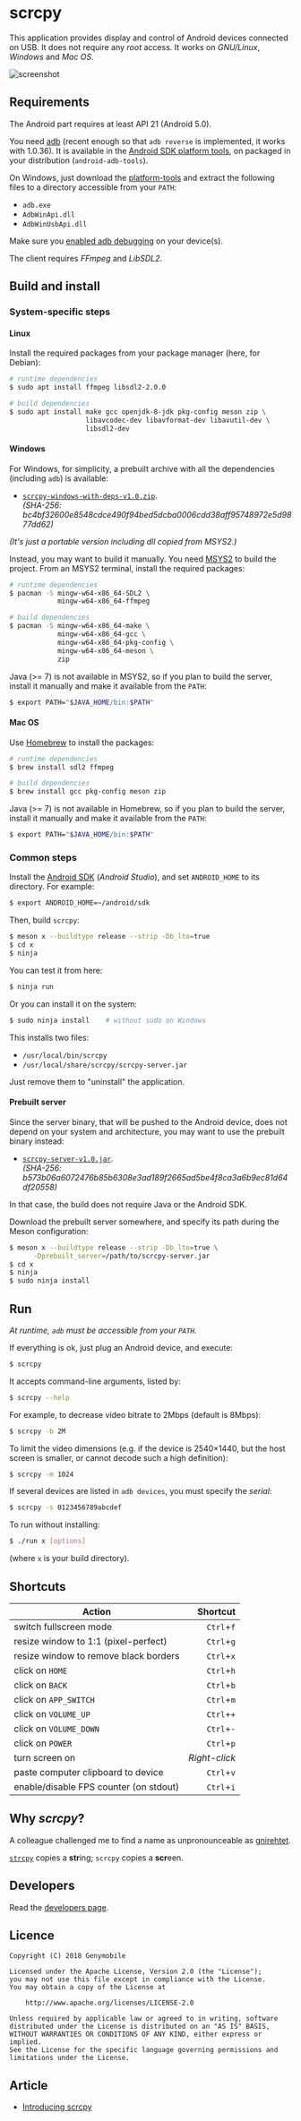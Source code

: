 # scrcpy

This application provides display and control of Android devices connected on
USB. It does not require any _root_ access. It works on _GNU/Linux_, _Windows_
and _Mac OS_.

![screenshot](assets/screenshot-debian-600.jpg)


## Requirements

The Android part requires at least API 21 (Android 5.0).

You need [adb] (recent enough so that `adb reverse` is implemented, it works
with 1.0.36). It is available in the [Android SDK platform
tools][platform-tools], on packaged in your distribution (`android-adb-tools`).

On Windows, just download the [platform-tools][platform-tools-windows] and
extract the following files to a directory accessible from your `PATH`:
 - `adb.exe`
 - `AdbWinApi.dll`
 - `AdbWinUsbApi.dll`

Make sure you [enabled adb debugging][enable-adb] on your device(s).

[adb]: https://developer.android.com/studio/command-line/adb.html
[enable-adb]: https://developer.android.com/studio/command-line/adb.html#Enabling
[platform-tools]: https://developer.android.com/studio/releases/platform-tools.html
[platform-tools-windows]: https://dl.google.com/android/repository/platform-tools-latest-windows.zip

The client requires _FFmpeg_ and _LibSDL2_.


## Build and install

### System-specific steps

#### Linux

Install the required packages from your package manager (here, for Debian):
```bash
# runtime dependencies
$ sudo apt install ffmpeg libsdl2-2.0.0

# build dependencies
$ sudo apt install make gcc openjdk-8-jdk pkg-config meson zip \
                   libavcodec-dev libavformat-dev libavutil-dev \
                   libsdl2-dev
```

#### Windows

For Windows, for simplicity, a prebuilt archive with all the dependencies
(including `adb`) is available:

 - [`scrcpy-windows-with-deps-v1.0.zip`][direct-windows-with-deps].  
   _(SHA-256: bc4bf32600e8548cdce490f94bed5dcba0006cdd38aff95748972e5d9877dd62)_

[direct-windows-with-deps]: https://github.com/Genymobile/scrcpy/releases/download/v1.0/scrcpy-windows-with-deps-v1.0.zip

_(It's just a portable version including _dll_ copied from MSYS2.)_

Instead, you may want to build it manually. You need [MSYS2] to build the
project. From an MSYS2 terminal, install the required packages:

[MSYS2]: http://www.msys2.org/
```bash
# runtime dependencies
$ pacman -S mingw-w64-x86_64-SDL2 \
            mingw-w64-x86_64-ffmpeg

# build dependencies
$ pacman -S mingw-w64-x86_64-make \
            mingw-w64-x86_64-gcc \
            mingw-w64-x86_64-pkg-config \
            mingw-w64-x86_64-meson \
            zip
```
Java (>= 7) is not available in MSYS2, so if you plan to build the server,
install it manually and make it available from the `PATH`:
```bash
$ export PATH="$JAVA_HOME/bin:$PATH"
```

#### Mac OS

Use [Homebrew] to install the packages:

[Homebrew]: https://brew.sh/
```bash
# runtime dependencies
$ brew install sdl2 ffmpeg

# build dependencies
$ brew install gcc pkg-config meson zip
```
Java (>= 7) is not available in Homebrew, so if you plan to build the server,
install it manually and make it available from the `PATH`:
```bash
$ export PATH="$JAVA_HOME/bin:$PATH"
```

### Common steps

Install the [Android SDK] (_Android Studio_), and set `ANDROID_HOME` to
its directory. For example:

[Android SDK]: https://developer.android.com/studio/index.html
```bash
$ export ANDROID_HOME=~/android/sdk
```
Then, build `scrcpy`:
```bash
$ meson x --buildtype release --strip -Db_lto=true
$ cd x
$ ninja
```
You can test it from here:
```bash
$ ninja run
```
Or you can install it on the system:
```bash
$ sudo ninja install    # without sudo on Windows
```
This installs two files:

 - `/usr/local/bin/scrcpy`
 - `/usr/local/share/scrcpy/scrcpy-server.jar`

Just remove them to "uninstall" the application.


#### Prebuilt server

Since the server binary, that will be pushed to the Android device, does not
depend on your system and architecture, you may want to use the prebuilt binary
instead:

 - [`scrcpy-server-v1.0.jar`][direct-scrcpy-server].  
   _(SHA-256: b573b06a6072476b85b6308e3ad189f2665ad5be4f8ca3a6b9ec81d64df20558)_

[direct-scrcpy-server]: https://github.com/Genymobile/scrcpy/releases/download/v1.0/scrcpy-server-v1.0.jar

In that case, the build does not require Java or the Android SDK.

Download the prebuilt server somewhere, and specify its path during the Meson
configuration:
```bash
$ meson x --buildtype release --strip -Db_lto=true \
      -Dprebuilt_server=/path/to/scrcpy-server.jar
$ cd x
$ ninja
$ sudo ninja install
```

## Run

_At runtime, `adb` must be accessible from your `PATH`._

If everything is ok, just plug an Android device, and execute:
```bash
$ scrcpy
```
It accepts command-line arguments, listed by:
```bash
$ scrcpy --help
```
For example, to decrease video bitrate to 2Mbps (default is 8Mbps):
```bash
$ scrcpy -b 2M
```
To limit the video dimensions (e.g. if the device is 2540×1440, but the host
screen is smaller, or cannot decode such a high definition):
```bash
$ scrcpy -m 1024
```
If several devices are listed in `adb devices`, you must specify the _serial_:
```bash
$ scrcpy -s 0123456789abcdef
```
To run without installing:
```bash
$ ./run x [options]
```
(where `x` is your build directory).


## Shortcuts

 | Action                                 |   Shortcut    |
 | -------------------------------------  | -------------:|
 | switch fullscreen mode                 | `Ctrl`+`f`    |
 | resize window to 1:1 (pixel-perfect)   | `Ctrl`+`g`    |
 | resize window to remove black borders  | `Ctrl`+`x`    |
 | click on `HOME`                        | `Ctrl`+`h`    |
 | click on `BACK`                        | `Ctrl`+`b`    |
 | click on `APP_SWITCH`                  | `Ctrl`+`m`    |
 | click on `VOLUME_UP`                   | `Ctrl`+`+`    |
 | click on `VOLUME_DOWN`                 | `Ctrl`+`-`    |
 | click on `POWER`                       | `Ctrl`+`p`    |
 | turn screen on                         | _Right-click_ |
 | paste computer clipboard to device     | `Ctrl`+`v`    |
 | enable/disable FPS counter (on stdout) | `Ctrl`+`i`    |


## Why _scrcpy_?

A colleague challenged me to find a name as unpronounceable as [gnirehtet].

[`strcpy`] copies a **str**ing; `scrcpy` copies a **scr**een.

[gnirehtet]: https://github.com/Genymobile/gnirehtet
[`strcpy`]: http://man7.org/linux/man-pages/man3/strcpy.3.html


## Developers

Read the [developers page].

[developers page]: DEVELOP.md


## Licence

    Copyright (C) 2018 Genymobile

    Licensed under the Apache License, Version 2.0 (the "License");
    you may not use this file except in compliance with the License.
    You may obtain a copy of the License at

        http://www.apache.org/licenses/LICENSE-2.0

    Unless required by applicable law or agreed to in writing, software
    distributed under the License is distributed on an "AS IS" BASIS,
    WITHOUT WARRANTIES OR CONDITIONS OF ANY KIND, either express or implied.
    See the License for the specific language governing permissions and
    limitations under the License.

## Article

- [Introducing scrcpy](https://blog.rom1v.com/2018/03/introducing-scrcpy/)
